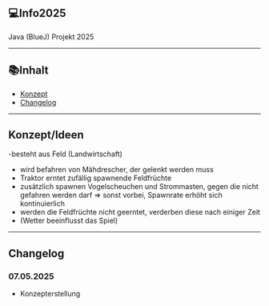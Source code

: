 ## 💻Info2025
Java (BlueJ) Projekt 2025

---

## 📚Inhalt
- [Konzept](#konzept)
- [Changelog](#changelog)

---

## Konzept/Ideen

-besteht aus Feld (Landwirtschaft)
- wird befahren von Mähdrescher, der gelenkt werden muss
- Traktor erntet zufällig spawnende Feldfrüchte
- zusätzlich spawnen Vogelscheuchen und Strommasten, gegen die nicht gefahren werden darf => sonst vorbei, Spawnrate erhöht sich kontinuierlich
- werden die Feldfrüchte nicht geerntet, verderben diese nach einiger Zeit
- (Wetter beeinflusst das Spiel)

---

## Changelog

### 07.05.2025
- Konzepterstellung
